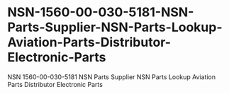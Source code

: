 # NSN-1560-00-030-5181-NSN-Parts-Supplier-NSN-Parts-Lookup-Aviation-Parts-Distributor-Electronic-Parts
NSN 1560-00-030-5181 NSN Parts Supplier NSN Parts Lookup Aviation Parts Distributor Electronic Parts
